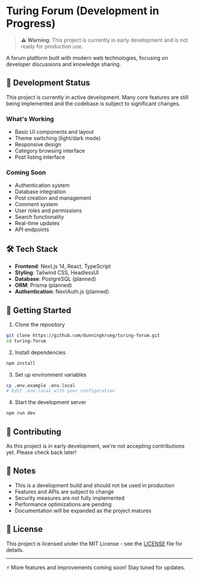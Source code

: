 # Turing Forum (Development in Progress)

> ⚠️ **Warning**: This project is currently in early development and is not ready for production use.

A forum platform built with modern web technologies, focusing on developer discussions and knowledge sharing.

## 🚧 Development Status

This project is currently in active development. Many core features are still being implemented and the codebase is subject to significant changes.

### What's Working
- Basic UI components and layout
- Theme switching (light/dark mode)
- Responsive design
- Category browsing interface
- Post listing interface

### Coming Soon
- Authentication system
- Database integration
- Post creation and management
- Comment system
- User roles and permissions
- Search functionality
- Real-time updates
- API endpoints

## 🛠 Tech Stack

- **Frontend**: Next.js 14, React, TypeScript
- **Styling**: Tailwind CSS, HeadlessUI
- **Database**: PostgreSQL (planned)
- **ORM**: Prisma (planned)
- **Authentication**: NextAuth.js (planned)

## 🚀 Getting Started

1. Clone the repository
```bash
git clone https://github.com/dunningkrueg/turing-forum.git
cd turing-forum
```

2. Install dependencies
```bash
npm install
```

3. Set up environment variables
```bash
cp .env.example .env.local
# Edit .env.local with your configuration
```

4. Start the development server
```bash
npm run dev
```

## 🤝 Contributing

As this project is in early development, we're not accepting contributions yet. Please check back later!

## 📝 Notes

- This is a development build and should not be used in production
- Features and APIs are subject to change
- Security measures are not fully implemented
- Performance optimizations are pending
- Documentation will be expanded as the project matures

## 📜 License

This project is licensed under the MIT License - see the [LICENSE](LICENSE) file for details.

---

⚡ More features and improvements coming soon! Stay tuned for updates.
